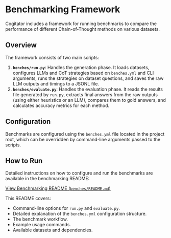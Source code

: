 # Benchmarking Framework

Cogitator includes a framework for running benchmarks to compare the performance of different Chain-of-Thought methods
on various datasets.

## Overview

The framework consists of two main scripts:

1. **`benches/run.py`**: Handles the generation phase. It loads datasets, configures LLMs and CoT strategies based on
   `benches.yml` and CLI arguments, runs the strategies on dataset questions, and saves the raw LLM outputs and timings to
   a JSONL file.
2. **`benches/evaluate.py`**: Handles the evaluation phase. It reads the results file generated by `run.py`, extracts
   final answers from the raw outputs (using either heuristics or an LLM), compares them to gold answers, and calculates
   accuracy metrics for each method.

## Configuration

Benchmarks are configured using the `benches.yml` file located in the project root, which can be overridden by
command-line arguments passed to the scripts.

## How to Run

Detailed instructions on how to configure and run the benchmarks are available in the benchmarking README:

[View Benchmarking README (`benches/README.md`)](https://github.com/habedi/cogitator/blob/main/benches/README.md)

This README covers:

* Command-line options for `run.py` and `evaluate.py`.
* Detailed explanation of the `benches.yml` configuration structure.
* The benchmark workflow.
* Example usage commands.
* Available datasets and dependencies.
